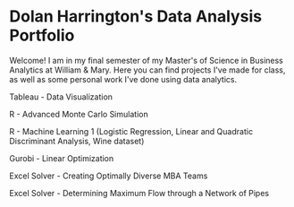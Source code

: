 # Dolan Harrington's Data Analysis Portfolio

Welcome! I am in my final semester of my Master's of Science in Business Analytics at William & Mary. Here you can find projects I've made for class, as well as some personal work I've done using data analytics.

Tableau - Data Visualization

R - Advanced Monte Carlo Simulation

R - Machine Learning 1 (Logistic Regression, Linear and Quadratic Discriminant Analysis, Wine dataset)

Gurobi - Linear Optimization

Excel Solver - Creating Optimally Diverse MBA Teams

Excel Solver - Determining Maximum Flow through a Network of Pipes
